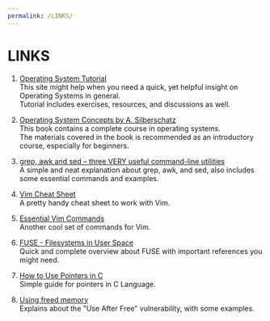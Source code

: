 ```yaml
---
permalink: /LINKS/
---
```


# LINKS
1. [Operating System Tutorial](https://www.tutorialspoint.com/operating_system/index.htm)\
This site might help when you need a quick, yet helpful insight on Operating Systems in general.\
Tutorial includes exercises, resources, and discussions as well.

2. [Operating System Concepts by A. Silberschatz](https://www.os-book.com/OS10/)\
This book contains a complete course in operating systems.\
The materials covered in the book is recommended as an introductory course, especially for beginners.

3. [grep, awk and sed – three VERY useful command-line utilities](https://www-users.york.ac.uk/~mijp1/teaching/2nd_year_Comp_Lab/guides/grep_awk_sed.pdf)\
A simple and neat explanation about grep, awk, and sed, also includes some essential commands and examples.

4. [Vim Cheat Sheet](https://vim.rtorr.com/)\
A pretty handy cheat sheet to work with Vim.

5. [Essential Vim Commands](https://catswhocode.com/vim-commands/)\
Another cool set of commands for Vim.

6. [FUSE - Filesystems in User Space](https://northstar-www.dartmouth.edu/~richard/WhitePapers/FUSE.html)\
Quick and complete overview about FUSE with important references you might need.

7. [How to Use Pointers in C](https://linuxhint.com/use-pointers-c/)\
Simple guide for pointers in C Language.

8. [Using freed memory](https://owasp.org/www-community/vulnerabilities/Using_freed_memory)\
Explains about the "Use After Free" vulnerability, with some examples.
